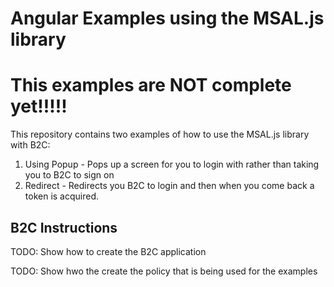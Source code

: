 # Angular Examples using the MSAL.js library

# This examples are NOT complete yet!!!!!

This repository contains two examples of how to use the MSAL.js library with B2C:
1. Using Popup - Pops up a screen for you to login with rather than taking you to B2C to sign on
1. Redirect - Redirects you B2C to login and then when you come back a token is acquired.


## B2C Instructions
TODO: Show how to create the B2C application

TODO: Show hwo the create the policy that is being used for the examples